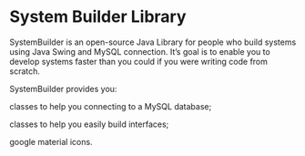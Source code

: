 # System Builder Library
SystemBuilder is an open-source Java Library for people who build systems using Java Swing and MySQL connection. It’s goal is to enable you to develop systems faster than you could if you were writing code from scratch.

 

SystemBuilder provides you:

  classes to help you connecting to a MySQL database;
  
  classes to help you easily build interfaces;
  
  google material icons.
